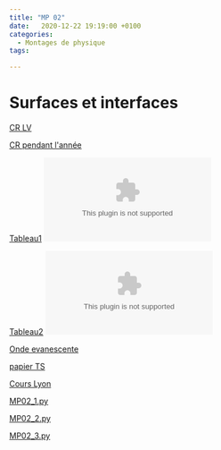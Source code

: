 ```yaml
---
title: "MP 02"
date:   2020-12-22 19:19:00 +0100
categories:
  - Montages de physique
tags:

---
```

# Surfaces et interfaces

[CR LV](/assets/pdf/MP02.pdf)
<object class="pdf fitvidsignore" data="/assets/pdf/MP02.pdf" type="application/pdf"></object>

[CR pendant l'année](/assets/pdf/MP02_CR.pdf)
<object class="pdf fitvidsignore" data="/assets/pdf/MP02_CR.pdf" type="application/pdf"></object>

[Tableau1](/assets/jpeg/MP02_tableau1.jpg)
<object class="pdf fitvidsignore" data="/assets/jpeg/MP02_tableau1.jpg" type="application/jpg"></object>

[Tableau2](/assets/jpeg/MP02_tableau2.jpg)
<object class="pdf fitvidsignore" data="/assets/jpeg/MP02_tableau2.jpg" type="application/jpg"></object>

[Onde evanescente](/assets/jpeg/evanescente.png)

[papier TS](/assets/pdf/papier_TS.pdf)

[Cours Lyon](/assets/pdf/Cours_Lyon.pdf)

<a href="/assets/python/MP02_1.py" download>MP02_1.py</a> 

<a href="/assets/python/MP02_2.py" download>MP02_2.py</a>

<a href="/assets/python/MP02_3.py" download>MP02_3.py</a>
